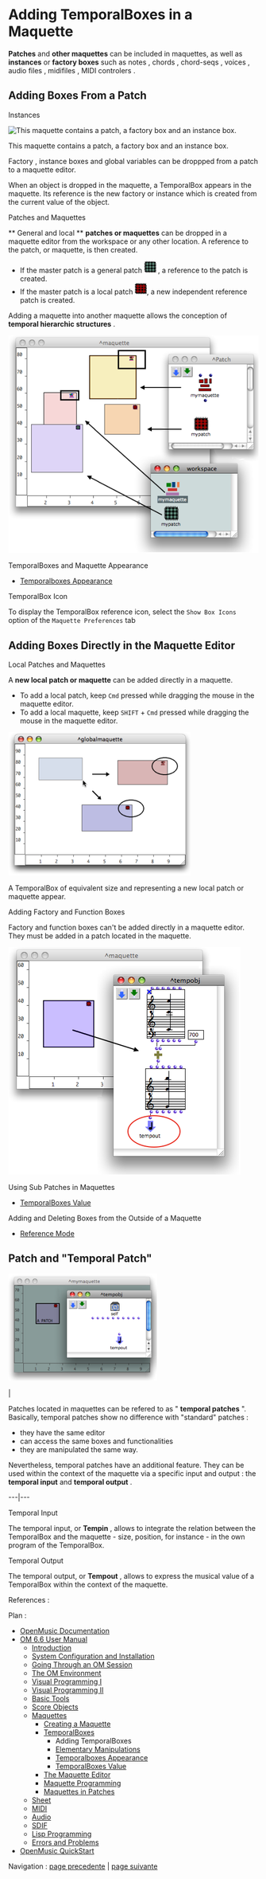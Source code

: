 
# Adding TemporalBoxes in a Maquette

**Patches** and  **other maquettes** can be included in maquettes, as well as
**instances** or  **factory boxes** such as  notes ,  chords , chord-seqs ,
voices ,  audio files ,  midifiles ,  MIDI controlers .

## Adding Boxes From a Patch

Instances

![This maquette contains a patch, a factory box and an instance
box.](../res/addinstancesinmaq1.png)

This maquette contains a patch, a factory box and an instance box.

Factory ,  instance boxes and  global variables can be droppped from a patch
to a maquette editor.

When an object is dropped in the maquette, a TemporalBox appears in the
maquette. Its reference is the new factory or instance which is created from
the current value of the object.

Patches and Maquettes

** General and local  ** **patches or maquettes** can be dropped in a maquette
editor from the workspace or any other location. A reference to the patch, or
maquette, is then created.

  * If the master patch is a general patch ![](../res/bluepatch_icon.png) , a reference to the patch is created.
  * If the master patch is a local patch ![](../res/redpatch_icon.png), a new independent reference patch is created.

Adding a maquette into another maquette allows the conception of  **temporal
hierarchic structures** .

![](../res/mmmmmmmm.png)

TemporalBoxes and Maquette Appearance

  * [Temporalboxes Appearance](Appearance)

TemporalBox Icon

To display the TemporalBox reference icon, select the `Show Box Icons` option
of the `Maquette Preferences` tab

## Adding Boxes Directly in the Maquette Editor

Local Patches and Maquettes

A  **new local patch or maquette** can be added directly in a maquette.

  * To add a local patch, keep `Cmd` pressed while dragging the mouse in the maquette editor. 
  * To add a local maquette, keep `SHIFT` \+ `Cmd` pressed while dragging the mouse in the maquette editor. 

![](../res/nmp.png)

A TemporalBox of equivalent size and representing a new local patch or
maquette appear.

Adding Factory and Function Boxes

Factory and  function boxes can't be added  directly in a maquette editor.
They must be added in a patch located in the maquette.

![](../res/tempobj21.png)

Using Sub Patches in Maquettes

  * [TemporalBoxes Value](TempValues)

Adding and Deleting Boxes from the Outside of a Maquette

  * [Reference Mode](Maquettes%20in%20Patches2)

## Patch and "Temporal Patch"

[![](../res/temppatch_1.png)](../res/temppatch.png "Cliquez pour agrandir")

|

Patches located in maquettes can be refered to as " **temporal patches** ".
Basically, temporal patches show no difference with "standard" patches :

  * they have the same editor
  * can access the same boxes and functionalities
  * they are manipulated the same way. 

Nevertheless, temporal patches have an additional feature. They can be used
within the context of the maquette via a specific input and output : the
**temporal input** and  **temporal output** .  
  
---|---  
  
Temporal Input

The temporal input, or  **Tempin** , allows to integrate the relation between
the TemporalBox and the maquette - size, position, for instance - in the own
program of the TemporalBox.

Temporal Output

The temporal output, or  **Tempout** , allows to express the musical value of
a TemporalBox within the context of the maquette.

References :

Plan :

  * [OpenMusic Documentation](OM-Documentation)
  * [OM 6.6 User Manual](OM-User-Manual)
    * [Introduction](00-Sommaire)
    * [System Configuration and Installation](Installation)
    * [Going Through an OM Session](Goingthrough)
    * [The OM Environment](Environment)
    * [Visual Programming I](BasicVisualProgramming)
    * [Visual Programming II](AdvancedVisualProgramming)
    * [Basic Tools](BasicObjects)
    * [Score Objects](ScoreObjects)
    * [Maquettes](Maquettes)
      * [Creating a Maquette](Maquette)
      * [TemporalBoxes](TemporalBoxes)
        * Adding TemporalBoxes
        * [Elementary Manipulations](elementary)
        * [Temporalboxes Appearance](Appearance)
        * [TemporalBoxes Value](TempValues)
      * [The Maquette Editor](Editor)
      * [Maquette Programming](Programming%20Maquette)
      * [Maquettes in Patches](Maquettes%20in%20Patches)
    * [Sheet](Sheet)
    * [MIDI](MIDI)
    * [Audio](Audio)
    * [SDIF](SDIF)
    * [Lisp Programming](Lisp)
    * [Errors and Problems](errors)
  * [OpenMusic QuickStart](QuickStart-Chapters)

Navigation : [page precedente](TemporalBoxes "page
précédente\(TemporalBoxes\)") | [page suivante](elementary "page
suivante\(Elementary Manipulations\)")

